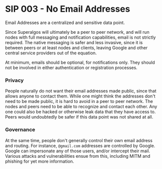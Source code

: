 # SIP 003 - No Email Addresses

Email Addresses are a centralized and sensitive data point.

Since Superalgos will ultimately be a peer to peer network, and will run nodes with full messaging and notification capabilities, email is not strictly required. The native messaging is safer and less invasive, since it is between peers or at least nodes and clients, leaving Google and other central service providers out of the equation.

At minimum, emails should be optional, for notifications only. They should not be involved in either authentication or registration processes.

### Privacy

People naturally do not want their email addresses made public, since that allows anyone to contact them. While one might think the addresses don't need to be made public, it is hard to avoid in a peer to peer network. The nodes and peers need to be able to recognize and contact each other. Any one could also be hacked or otherwise leak data that they have access to. Peers would undoubtedly be safer if this data point was not shared at all.

### Governance

At the same time, people don't generally control their own email address and routing. For instance, `@gmail.com` addresses are controlled by Google. Google can impersonate any of those users, and/or intercept their mail. Various attacks and vulnerabilities ensue from this, including MITM and phishing for yet more information.
